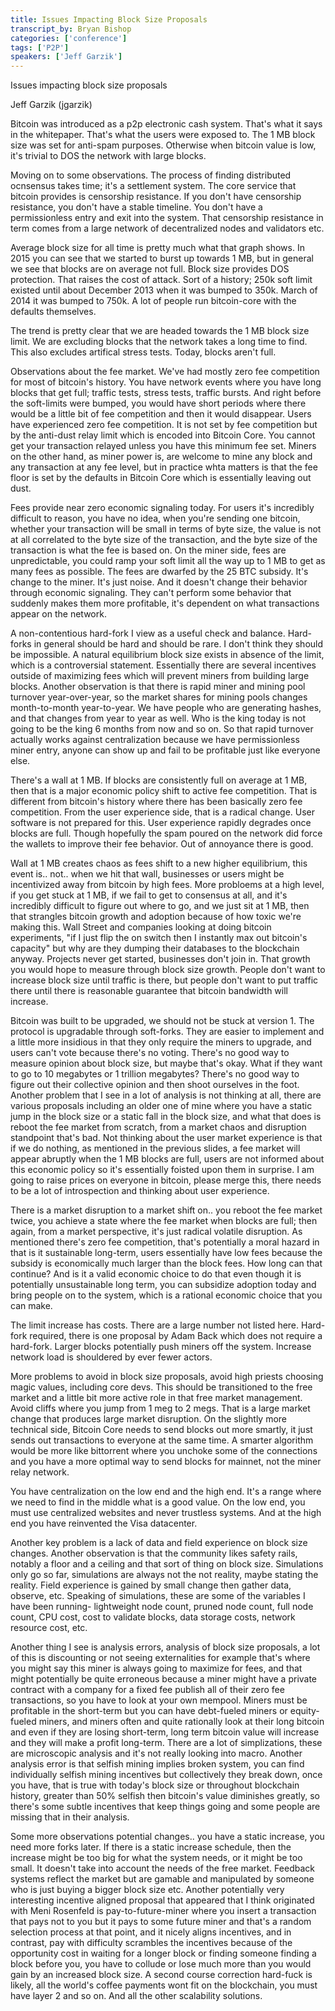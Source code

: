 ```yaml
---
title: Issues Impacting Block Size Proposals
transcript_by: Bryan Bishop
categories: ['conference']
tags: ['P2P']
speakers: ['Jeff Garzik']
---
```


Issues impacting block size proposals

Jeff Garzik (jgarzik)

Bitcoin was introduced as a p2p electronic cash system. That's what it says in the whitepaper. That's what the users were exposed to. The 1 MB block size was set for anti-spam purposes. Otherwise when bitcoin value is low, it's trivial to DOS the network with large blocks.

Moving on to some observations. The process of finding distributed ocnsensus takes time; it's a settlement system. The core service that bitcoin provides is censorship resistance. If you don't have censorship resistance, you don't have a stable timeline. You don't have a permissionless entry and exit into the system. That censorship resistance in term comes from a large network of decentralized nodes and validators etc.

Average block size for all time is pretty much what that graph shows. In 2015 you can see that we started to burst up towards 1 MB, but in general we see that blocks are on average not full. Block size provides DOS protection. That raises the cost of attack. Sort of a history; 250k soft limit existed until about December 2013 when it was bumped to 350k. March of 2014 it was bumped to 750k. A lot of people run bitcoin-core with the defaults themselves.

The trend is pretty clear that we are headed towards the 1 MB block size limit. We are excluding blocks that the network takes a long time to find. This also excludes artifical stress tests. Today, blocks aren't full.

Observations about the fee market. We've had mostly zero fee competition for most of bitcoin's history. You have network events where you have long blocks that get full; traffic tests, stress tests, traffic bursts. And right before the soft-limits were bumped, you would have short periods where there would be a little bit of fee competition and then it would disappear. Users have experienced zero fee competition. It is not set by fee competition but by the anti-dust relay limit which is encoded into Bitcoin Core. You cannot get your transaction relayed unless you have this minimum fee set. Miners on the other hand, as miner power is, are welcome to mine any block and any transaction at any fee level, but in practice whta matters is that the fee floor is set by the defaults in Bitcoin Core which is essentially leaving out dust.

Fees provide near zero economic signaling today. For users it's incredibly difficult to reason, you have no idea, when you're sending one bitcoin, whether your transaction will be small in terms of byte size, the value is not at all correlated to the byte size of the transaction, and the byte size of the transaction is what the fee is based on. On the miner side, fees are unpredictable, you could ramp your soft limit all the way up to 1 MB to get as many fees as possible. The fees are dwarfed by the 25 BTC subsidy. It's change to the miner. It's just noise. And it doesn't change their behavior through economic signaling. They can't perform some behavior that suddenly makes them more profitable, it's dependent on what transactions appear on the network.

A non-contentious hard-fork I view as a useful check and balance. Hard-forks in general should be hard and should be rare. I don't think they should be impossible. A natural equilibrium block size exists in absence of the limit, which is a controversial statement. Essentially there are several incentives outside of maximizing fees which will prevent miners from building large blocks. Another observation is that there is rapid miner and mining pool turnover year-over-year, so the market shares for mining pools changes month-to-month year-to-year. We have people who are generating hashes, and that changes from year to year as well. Who is the king today is not going to be the king 6 months from now and so on. So that rapid turnover actually works against centralization because we have permissionless miner entry, anyone can show up and fail to be profitable just like everyone else.

There's a wall at 1 MB. If blocks are consistently full on average at 1 MB, then that is a major economic policy shift to active fee competition. That is different from bitcoin's history where there has been basically zero fee competition. From the user experience side, that is a radical change. User software is not prepared for this. User experience rapidly degrades once blocks are full. Though hopefully the spam poured on the network did force the wallets to improve their fee behavior. Out of annoyance there is good.

Wall at 1 MB creates chaos as fees shift to a new higher equilibrium, this event is.. not.. when we hit that wall, businesses or users might be incentivized away from bitcoin by high fees. More probloems at a high level, if you get stuck at 1 MB, if we fail to get to consensus at all, and it's incredibly difficult to figure out where to go, and we just sit at 1 MB, then that strangles bitcoin growth and adoption because of how toxic we're making this. Wall Street and companies looking at doing bitcoin experiments, "if I just flip the on switch then I instantly max out bitcoin's capacity" but why are they dumping their databases to the blockchain anyway. Projects never get started, businesses don't join in. That growth you would hope to measure through block size growth. People don't want to increase block size until traffic is there, but people don't want to put traffic there until there is reasonable guarantee that bitcoin bandwidth will increase.

Bitcoin was built to be upgraded, we should not be stuck at version 1. The protocol is upgradable through soft-forks. They are easier to implement and a little more insidious in that they only require the miners to upgrade, and users can't vote because there's no voting. There's no good way to measure opinion about block size, but maybe that's okay. What if they want to go to 10 megabytes or 1 trillion megabytes? There's no good way to figure out their collective opinion and then shoot ourselves in the foot. Another problem that I see in a lot of analysis is not thinking at all, there are various proposals including an older one of mine where you have a static jump in the block size or a static fall in the block size, and what that does is reboot the fee market from scratch, from a market chaos and disruption standpoint that's bad. Not thinking about the user market experience is that if we do nothing, as mentioned in the previous slides, a fee market will appear abruptly when the 1 MB blocks are full, users are not informed about this economic policy so it's essentially foisted upon them in surprise. I am going to raise prices on everyone in bitcoin, please merge this, there needs to be a lot of introspection and thinking about user experience.

There is a market disruption to a market shift on..  you reboot the fee market twice, you achieve a state where the fee market when blocks are full; then again, from a market perspective, it's just radical volatile disruption. As mentioned there's zero fee competition, that's potentially a moral hazard in that is it sustainable long-term, users essentially have low fees because the subsidy is economically much larger than the block fees. How long can that continue? And is it a valid economic choice to do that even though it is potentially unsustainable long term, you can subsidize adoption today and bring people on to the system, which is a rational economic choice that you can make.

The limit increase has costs. There are a large number not listed here. Hard-fork required, there is one proposal by Adam Back which does not require a hard-fork. Larger blocks potentially push miners off the system. Increase network load is shouldered by ever fewer actors.

More problems to avoid in block size proposals, avoid high priests choosing magic values, including core devs. This should be transitioned to the free market and a little bit more active role in that free market management. Avoid cliffs where you jump from 1 meg to 2 megs. That is a large market change that produces large market disruption. On the slightly more technical side, Bitcoin Core needs to send blocks out more smartly, it just sends out transactions to everyone at the same time. A smarter algorithm would be more like bittorrent where you unchoke some of the connections and you have a more optimal way to send blocks for mainnet, not the miner relay network.

You have centralization on the low end and the high end. It's a range where we need to find in the middle what is a good value. On the low end, you must use centralized websites and never trustless systems. And at the high end you have reinvented the Visa datacenter.

Another key problem is a lack of data and field experience on block size changes. Another observation is that the community likes safety rails, notably a floor and a ceiling and that sort of thing on block size. Simulations only go so far, simulations are always not the not reality, maybe stating the reality. Field experience is gained by small change then gather data, observe, etc. Speaking of simulations, these are some of the variables I have been running- lightweight node count, pruned node count, full node count, CPU cost, cost to validate blocks, data storage costs, network resource cost, etc.

Another thing I see is analysis errors, analysis of block size proposals, a lot of this is discounting or not seeing externalities for example that's where you might say this miner is always going to maximize for fees, and that might potentially be quite erroneous because a miner might have a private contract with a company for a fixed fee publish all of their zero fee transactions, so you have to look at your own mempool. Miners must be profitable in the short-term but you can have debt-fueled miners or equity-fueled miners, and miners often and quite rationally look at their long bitcoin and even if they are losing short-term, long term bitcoin value will increase and they will make a profit long-term. There are a lot of simplizations, these are microscopic analysis and it's not really looking into macro. Another analysis error is that selfish mining implies broken system, you can find individually selfish mining incentives but collectively they break down, once you have, that is true with today's block size or throughout blockchain history, greater than 50% selfish then bitcoin's value diminishes greatly, so there's some subtle incentives that keep things going and some people are missing that in their analysis.

Some more observations potential changes.. you have a static increase, you need more forks later. If there is a static increase schedule, then the increase might be too big for what the system needs, or it might be too small. It doesn't take into account the needs of the free market. Feedback systems reflect the market but are gamable and manipulated by someone who is just buying a bigger block size etc. Another potentially very interesting incentive aligned proposal that appeared that I think originated with Meni Rosenfeld is pay-to-future-miner where you insert a transaction that pays not to you but it pays to some future miner and that's a random selection process at that point, and it nicely aligns incentives, and in contrast, pay with difficulty scrambles the incentives because of the opportunity cost in waiting for a longer block or finding someone finding a block before you, you have to collude or lose much more than you would gain by an increased block size. A second course correction hard-fuck is likely, all the world's coffee payments wont fit on the blockchain, you must have layer 2 and so on. And all the other scalability solutions.
